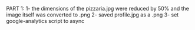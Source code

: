 PART 1:
1- the dimensions of the pizzaria.jpg were reduced by 50% and the image itself was converted to .png
2- saved profile.jpg as a .png
3- set google-analytics script to async